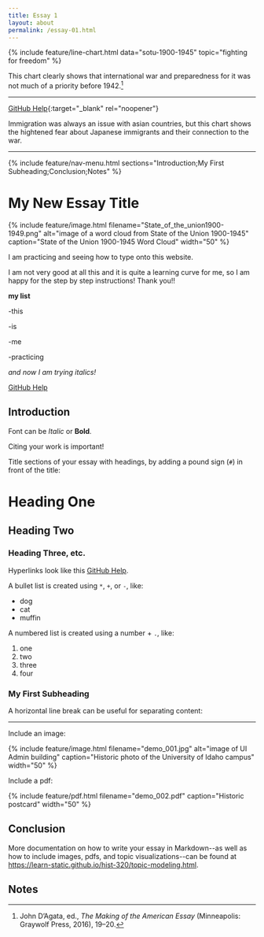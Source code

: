```yaml
---
title: Essay 1
layout: about
permalink: /essay-01.html
---
```


{% include feature/line-chart.html data="sotu-1900-1945" topic="fighting for freedom" %}

This chart clearly shows that international war and preparedness for it was not much of a priority before 1942.[^1] 

---

[GitHub Help](https://help.github.com/){:target="_blank" rel="noopener"}

Immigration was always an issue with asian countries, but this chart shows the hightened fear about Japanese immigrants and their connection to the war. 

---

{% include feature/nav-menu.html sections="Introduction;My First Subheading;Conclusion;Notes" %}

# My New Essay Title

{% include feature/image.html filename="State_of_the_union1900-1949.png" alt="image of a word cloud from State of the Union 1900-1945" caption="State of the Union 1900-1945 Word Cloud" width="50" %}

I am practicing and seeing how to type onto this website.

I am not very good at all this and it is quite a learning curve for me, so I am happy for the step by step instructions! Thank you!!

**my list**

-this

-is

-me

-practicing

*and now I am trying italics!*

[GitHub Help](http://help.github.com/)

## Introduction

Font can be *Italic* or **Bold**.

Citing your work is important! 

Title sections of your essay with headings, by adding a pound sign (`#`) in front of the title:

# Heading One

## Heading Two

### Heading Three, etc.

Hyperlinks look like this [GitHub Help](https://help.github.com/).

A bullet list is created using `*`, `+`, or `-`, like:

- dog
- cat
- muffin

A numbered list is created using a number + `.`, like:

1. one
2. two
6. three
2. four

### My First Subheading

A horizontal line break can be useful for separating content:

----

Include an image:

{% include feature/image.html filename="demo_001.jpg" alt="image of UI Admin building" caption="Historic photo of the University of Idaho campus" width="50" %}

Include a pdf:

{% include feature/pdf.html filename="demo_002.pdf" caption="Historic postcard" width="50" %}

## Conclusion

More documentation on how to write your essay in Markdown--as well as how to include images, pdfs, and topic visualizations--can be found at <https://learn-static.github.io/hist-320/topic-modeling.html>.

## Notes

[^1]: John D’Agata, ed., *The Making of the American Essay* (Minneapolis: Graywolf Press, 2016), 19–20.

